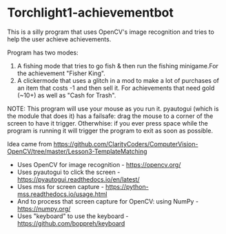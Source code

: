 # Torchlight1-achievementbot
 This is a silly program that uses OpenCV's image recognition and tries to help the user achieve achievements. 

Program has two modes: 

1. A fishing mode that tries to go fish & then run the fishing minigame.For the achievement "Fisher King".
2. A clickermode that uses a glitch in a mod to make a lot of purchases of an item that costs -1 and then sell it. For achievements that need gold (~10+) as well as "Cash for Trash".


NOTE: This program will use your mouse as you run it. pyautogui (which is the module that does it) has a failsafe: drag the mouse to a corner of the screen to have it trigger. Otherwhise: if you ever press space while the program is running it will trigger the program to exit as soon as possible.

Idea came from https://github.com/ClarityCoders/ComputerVision-OpenCV/tree/master/Lesson3-TemplateMatching 

- Uses OpenCV for image recognition - https://opencv.org/
- Uses pyautogui to click the screen - https://pyautogui.readthedocs.io/en/latest/
- Uses mss for screen capture - https://python-mss.readthedocs.io/usage.html
- And to process that screen capture for OpenCV: using NumPy - https://numpy.org/
- Uses "keyboard" to use the keyboard - https://github.com/boppreh/keyboard
